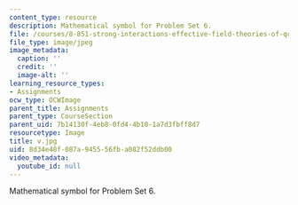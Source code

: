```yaml
---
content_type: resource
description: Mathematical symbol for Problem Set 6.
file: /courses/8-851-strong-interactions-effective-field-theories-of-qcd-spring-2006/8d34e48f087a945556fba082f52ddb00_v.jpg
file_type: image/jpeg
image_metadata:
  caption: ''
  credit: ''
  image-alt: ''
learning_resource_types:
- Assignments
ocw_type: OCWImage
parent_title: Assignments
parent_type: CourseSection
parent_uid: 7b14130f-4eb8-0fd4-4b10-1a7d3fbff8d7
resourcetype: Image
title: v.jpg
uid: 8d34e48f-087a-9455-56fb-a082f52ddb00
video_metadata:
  youtube_id: null
---
```

Mathematical symbol for Problem Set 6.


